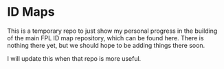 # ID Maps
This is a temporary repo to just show my personal progress in the building of the main FPL ID map repository, which can be found here.
There is nothing there yet, but we should hope to be adding things there soon.

I will update this when that repo is more useful.